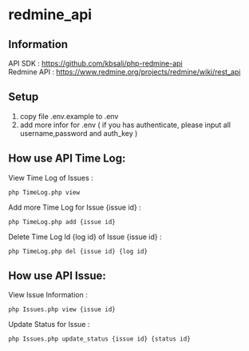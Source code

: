 # redmine_api

## Information

API SDK : https://github.com/kbsali/php-redmine-api  
Redmine API : https://www.redmine.org/projects/redmine/wiki/rest_api


## Setup

1. copy file .env.example to .env
2. add more infor for .env ( if you has authenticate, please input all username,password and auth_key )


## How use API Time Log:

View Time Log of Issues :

```
php TimeLog.php view
```

Add more Time Log for Issue {issue id} :

```
php TimeLog.php add {issue id}
```

Delete Time Log Id {log id} of Issue {issue id} :


```
php TimeLog.php del {issue id} {log id}
```

## How use API Issue:

View Issue Information :

```
php Issues.php view {issue id}
```

Update Status for Issue :

```
php Issues.php update_status {issue id} {status id}
```
